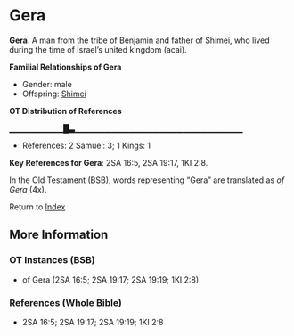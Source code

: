# Gera
**Gera**. 
A man from the tribe of Benjamin and father of Shimei, who lived during the time of Israel’s united kingdom (acai). 




**Familial Relationships of Gera**


* Gender: male
* Offspring: [Shimei](Shimei.5.md)


**OT Distribution of References**

▁▁▁▁▁▁▁▁▁█▃▁▁▁▁▁▁▁▁▁▁▁▁▁▁▁▁▁▁▁▁▁▁▁▁▁▁▁▁
* References: 2 Samuel: 3; 1 Kings: 1



**Key References for Gera**: 
2SA 16:5, 2SA 19:17, 1KI 2:8. 


In the Old Testament (BSB), words representing “Gera” are translated as 
*of Gera* (4x). 




Return to [Index](00-Index.md)

## More Information

### OT Instances (BSB)

* of Gera (2SA 16:5; 2SA 19:17; 2SA 19:19; 1KI 2:8)



### References (Whole Bible)

* 2SA 16:5; 2SA 19:17; 2SA 19:19; 1KI 2:8



